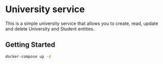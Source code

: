 # University service

This is a simple university service that allows you to create, read, update and delete University and Student entities.

## Getting Started

```bash
docker-compose up -d
```
